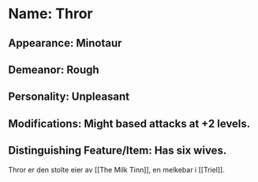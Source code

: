 # Name: Thror
## Appearance: Minotaur
## Demeanor: Rough
## Personality: Unpleasant
## Modifications: Might based attacks at +2 levels.
## Distinguishing Feature/Item: Has six wives.

Thror er den stolte eier av [[The Milk Tinn]], en melkebar i [[Triel]]. 